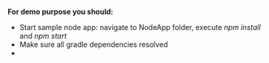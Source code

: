 **For demo purpose you should:**
 - Start sample node app: navigate to NodeApp folder, 
 execute _npm install_ and _npm start_
 - Make sure all gradle dependencies resolved
 -  
 